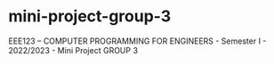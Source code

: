 # mini-project-group-3
EEE123 – COMPUTER PROGRAMMING FOR ENGINEERS - Semester I - 2022/2023 - Mini Project GROUP 3
